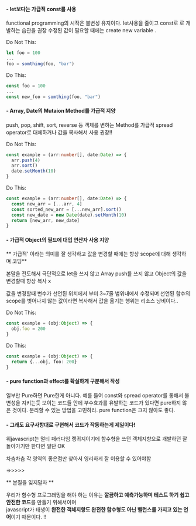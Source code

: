 #### - let보다는 가급적 const를 사용
functional programming의 시작은 불변성 유지이다.
let사용을 줄이고 const로 로 개발하는 습관을 권장
수정된 값이 필요할 때에는 create new variable .

Do Not This:

```javascript
let foo = 100
...
foo = somthing(foo, "bar")
```

Do This:

```javascript
const foo = 100
...
const new_foo = somthing(foo, "bar")
```


#### - Array, Date의 Mutaion Method를 가급적 지양
push, pop, shift, sort, reverse 등 객체를 변하는 Method를 가급적 spread operator로 대체하거나 값을 복사해서 사용 권장!!

Do Not This:

```typescript
const example = (arr:number[], date:Date) => {
  arr.push(4)
  arr.sort()
  date.setMonth(10)
}
```

Do This:

```typescript
const example = (arr:number[], date:Date) => {
  const new_arr = [...arr, 4]
  const sorted_new_arr = [...new_arr].sort()
  const new_date = new Date(date).setMonth(10)
  return [new_arr, new_date]
}
```

#### - 가급적 Object의 필드에 대입 연산자 사용 지양

** 가급적' 이라는 의미를 잘 생각하고 값을 변경할 때에는 항상 scope에 대해 생각하며 코딩**

본말을 전도해서 극단적으로 let을 쓰지 않고 Array push를 쓰지 않고 Object의 값을 변경할때 항상 복사 x

값을 변경할때 변수가 선언된 위치에서 부터 3~7줄 범위내에서 수정되며 선언된 함수의 scope를 벗어나지 않는 값이라면 복사해서 값을 옮기는 행위는 리소스 낭비이다..

Do Not This:

```typescript
const example = (obj:Object) => {
  obj.foo = 200
}
```

Do This:

```typescript
const example = (obj:Object) => {
  return {...obj, foo: 200}
}
```

#### - pure function과 effect를 확실하게 구분해서 작성

일부만 Pure하면 Pure한게 아니다. 예를 들어 const와 spread operator를 통해서 불변성을 지키는듯 보이는 코드들 안에 부수효과를 유발하는 코드가 있다면 pure하지 않은 것이다. 분리할 수 있는 방법을 고민하라. pure function은 크지 않아도 좋다.

#### - 그래도 요구사항대로 구현해서 코드가 작동하는게 제일이다!

위javascript는 멀티 패러다임 랭귀지이기에 함수형을 쓰던 객체지향으로 개발하던 잘 돌아가기만 한다면 일단 OK 

차츰차츰 각 영역의 좋은점만 찾아서 영리하게 잘 이용할 수 있어야함

=>>>>>

** 본질을 잊지말자 **

우리가 함수형 프로그래밍을 해야 하는 이유는 **깔끔하고 예측가능하며 테스트 하기 쉽고 안전한 코드**를 만들기 위해서이며  
javascript가 태생이 **완전한 객체지향도 완전한 함수형도 아닌 밸런스를 가지고 있는 언어**이기 때문이다. !!

